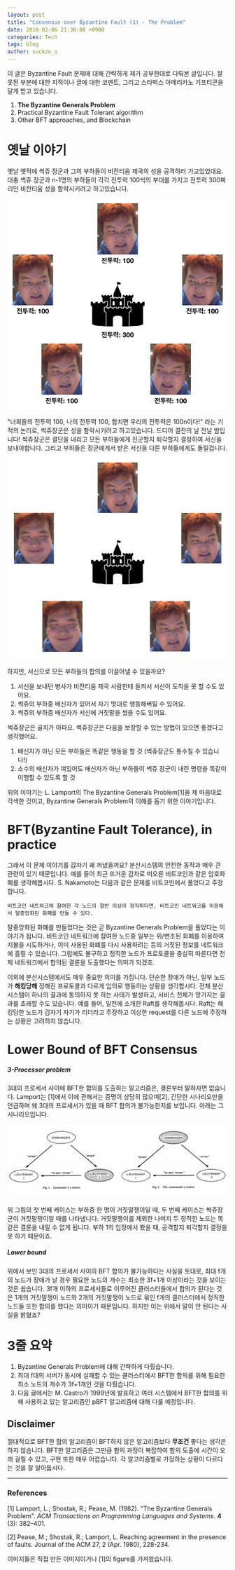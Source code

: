 ```yaml
---
layout: post
title: "Consensus over Byzantine Fault (1) - The Problem"
date: 2018-02-06 21:30:00 +0900
categories: Tech
tags: blog
author: suckzo_o
---
```


이 글은 Byzantine Fault 문제에 대해 간략하게 제가 공부한대로 다뤄본 글입니다. 잘못된 부분에 대한 지적이나 글에 대한 코멘트, 그리고 스타벅스 아메리카노 기프티콘을 달게 받고 있습니다.

1. **The Byzantine Generals Problem**
2. Practical Byzantine Fault Tolerant algorithm
3. Other BFT approaches, and Blockchain

# 옛날 이야기

옛날 옛적에 썩쥬 장군과 그의 부하들이 비잔티움 제국의 성을 공격하러 가고있었대요. 대충 썩쥬 장군과 n-1명의 부하들이 각각 전투력 100씩의 부대를 가지고 전투력 300짜리인 비잔티움 성을 함락시키려고 하고있습니다.

![썩쥬장군 이겨라!](/assets/images/bft/problem1.png)

"너희들의 전투력 100, 나의 전투력 100, 합치면 우리의 전투력은 100n이다!" 라는 기적의 논리로, 썩쥬장군은 성을 함락시키려고 하고있습니다. 드디어 결전의 날 전날 밤입니다! 썩쥬장군은 결단을 내리고 모든 부하들에게 진군할지 퇴각할지 결정하여 서신을 보내야합니다. 그리고 부하들은 장군에게서 받은 서신을 다른 부하들에게도 돌릴겁니다.

![배신자의 등장](/assets/images/bft/problem2.png)

하지만, 서신으로 모든 부하들의 합의를 이끌어낼 수 있을까요?

1. 서신을 보내던 병사가 비잔티움 제국 사람한테 들켜서 서신이 도착을 못 할 수도 있어요.
2. 썩쥬의 부하중 배신자가 있어서 자기 멋대로 행동해버릴 수 있어요.
3. 썩쥬의 부하중 배신자가 서신에 거짓말을 썼을 수도 있어요.

썩쥬장군은 골치가 아파요. 썩쥬장군은 다음을 보장할 수 있는 방법이 있으면 좋겠다고 생각했어요.

1. 배신자가 아닌 모든 부하들은 똑같은 행동을 할 것 (썩쥬장군도 통수칠 수 있습니다!)
2. 소수의 배신자가 껴있어도 배신자가 아닌 부하들이 썩쥬 장군이 내린 명령을 똑같이 이행할 수 있도록 할 것

위의 이야기는 L. Lamport의 The Byzantine Generals Problem[1]을 제 마음대로 각색한 것이고, Byzantine Generals Problem의 이해를 돕기 위한 이야기입니다.



# BFT(Byzantine Fault Tolerance), in practice

그래서 이 문제 이야기를 갑자기 왜 꺼냈을까요? 분산시스템의 안전한 동작과 매우 큰 관련이 있기 때문입니다. 예를 들어 최근 뜨거운 감자로 떠오른 비트코인과 같은 암호화폐를 생각해봅시다. S. Nakamoto는 다음과 같은 문제를 비트코인에서 풀었다고 주장합니다.

```
비트코인 네트워크에 참여한 각 노드의 절반 이상이 정직하다면, 비트코인 네트워크를 이용해서 탈중앙화된 화폐를 만들 수 있다.
```

탈중앙화된 화폐를 만들었다는 것은 곧 Byzantine Generals Problem을 풀었다는 이야기가 됩니다. 비트코인 네트워크에 참여한 노드중 일부는 위/변조된 화폐를 이용하여 지불을 시도하거나, 이미 사용된 화폐를 다시 사용하려는 등의 거짓된 정보를 네트워크에 흘릴 수 있습니다. 그럼에도 불구하고 정직한 노드가 프로토콜을 충실히 따른다면 전체 네트워크에서 합의된 결론을 도출했다는 의미가 되겠죠.

이외에 분산시스템에서도 매우 중요한 의미를 가집니다. 단순한 장애가 아닌, 일부 노드가 **해킹당해** 정해진 프로토콜과 다르게 임의로 행동하는 상황을 생각합시다. 전체 분산시스템이 하나의 결과에 동의하지 못 하는 사태가 발생하고, 서비스 전체가 망가지는 결과를 초래할 수도 있습니다. 예를 들어, 일전에 소개한 Raft를 생각해봅시다. Raft는 해킹당한 노드가 갑자기 자기가 리더라고 주장하고 이상한 request를 다른 노드에 주장하는 상황은 고려하지 않습니다.



# Lower Bound of BFT Consensus

##### 3-Processor problem

3대의 프로세서 사이에 BFT한 합의를 도출하는 알고리즘은, 결론부터 말하자면 없습니다. Lamport는 [1]에서 이에 관해서는 증명이 상당히 많으며[2], 간단한 시나리오만을 언급하며 왜 3대의 프로세서가 있을 때 BFT 합의가 불가능한지를 보입니다. 아래는 그 시나리오입니다.

![Scenario on 3 Processors](/assets/images/bft/3processor.png)

위 그림의 첫 번째 케이스는 부하중 한 명이 거짓말쟁이일 때, 두 번째 케이스는 썩쥬장군이 거짓말쟁이일 때를 나타냅니다. 거짓말쟁이를 제외한 나머지 두 정직한 노드는 똑같은 결론을 내릴 수 없게 됩니다. 부하 1의 입장에서 봤을 때, 공격할지 퇴각할지 결정을 못 하기 때문이죠.

##### Lower bound

위에서 보인 3대의 프로세서 사이의 BFT 합의가 불가능하다는 사실을 토대로, 최대 f개의 노드가 장애가 날 경우 필요한 노드의 개수는 최소한 3f+1개 이상이라는 것을 보이는 것은 쉽습니다. 3f개 이하의 프로세서들로 이루어진 클러스터들에서 합의가 된다는 것은 1개의 거짓말쟁이 노드와 2개의 거짓말쟁이 노드로 묶인 f개의 클러스터에서 정직한 노드들 또한 합의를 했다는 의미이기 때문입니다. 하지만 이는 위에서 말이 안 된다는 사실을 밝혔죠?



# 3줄 요약

1. Byzantine Generals Problem에 대해 간략하게 다뤘습니다.
2. 최대 f대의 서버가 동시에 실패할 수 있는 클러스터에서 BFT한 합의를 위해 필요한 최소 노드의 개수가 3f+1개인 것을 다뤘습니다.
3. 다음 글에서는 M. Castro가 1999년에 발표하고 여러 시스템에서 BFT한 합의를 위해 사용하고 있는 알고리즘인 pBFT 알고리즘에 대해 다룰 예정입니다.



## Disclaimer

절대적으로 BFT한 합의 알고리즘이 BFT하지 않은 알고리즘보다 **무조건** 좋다는 생각은 하지 않습니다. BFT한 알고리즘은 그만큼 합의 과정이 복잡하여 합의 도출에 시간이 오래 걸릴 수 있고, 구현 또한 매우 어렵습니다. 각 알고리즘별로 가정하는 상황이 다르다는 것을 잘 알아둡시다.

---

### References 

[1] Lamport, L.; Shostak, R.; Pease, M. (1982). "The Byzantine Generals Problem". *ACM Transactions on Programming Languages and Systems*. **4** (3): 382–401. 

[2] Pease, M.; Shostak, R.; Lamport, L. Reaching agreement in the presence of faults. Journal of the ACM 27, 2 (Apr. 1980), 228-234. 

이미지들은 직접 만든 이미지이거나 [1]의 figure를 가져왔습니다.
